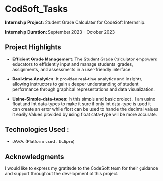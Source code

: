 # CodSoft_Tasks
**Internship Project:** Student Grade Calculator for CodeSoft Internship.

**Internship Duration:** September 2023 - October 2023

## Project Highlights

- **Efficient Grade Management**: The Student Grade Calculator empowers educators to efficiently input and manage students' grades, assignments, and assessments in a user-friendly interface.

- **Real-time Analytics**: It provides real-time analytics and insights, allowing instructors to gain a deeper understanding of student performance through graphical representations and data visualization.

- **Using-Simple-data-types**: In this simple and basic project , I am using float and Int data-types to make it sure if only int data-type is used it can create an error while float can be used to handle the decimal values it easily.Values provided by using float data-type will be more accurate.

## Technologies Used :
- JAVA. (Platform used : Eclipse)

## Acknowledgments

I would like to express my gratitude to the CodeSoft team for their guidance and support throughout the development of this project.
